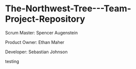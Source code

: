 # The-Northwest-Tree---Team-Project-Repository

Scrum Master: Spencer Augenstein

Product Owner: Ethan Maher

Developer: Sebastian Johnson 

testing 
